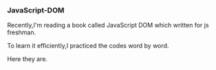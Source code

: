 ### JavaScript-DOM


Recently,I'm reading a book called JavaScript DOM which written for js freshman.

To learn it efficiently,I practiced the codes word by word.

Here they are.
